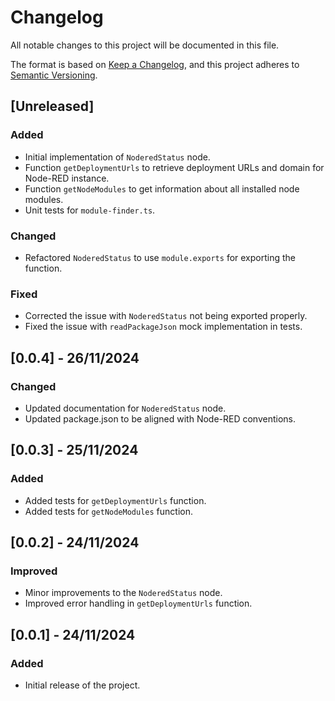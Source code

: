 # Changelog

All notable changes to this project will be documented in this file.

The format is based on [Keep a Changelog](https://keepachangelog.com/en/1.0.0/),
and this project adheres to [Semantic Versioning](https://semver.org/spec/v2.0.0.html).

## [Unreleased]

### Added
- Initial implementation of `NoderedStatus` node.
- Function `getDeploymentUrls` to retrieve deployment URLs and domain for Node-RED instance.
- Function `getNodeModules` to get information about all installed node modules.
- Unit tests for `module-finder.ts`.

### Changed
- Refactored `NoderedStatus` to use `module.exports` for exporting the function.

### Fixed
- Corrected the issue with `NoderedStatus` not being exported properly.
- Fixed the issue with `readPackageJson` mock implementation in tests.

## [0.0.4] - 26/11/2024
### Changed
- Updated documentation for `NoderedStatus` node.
- Updated package.json to be aligned with Node-RED conventions.

## [0.0.3] - 25/11/2024
### Added
- Added tests for `getDeploymentUrls` function.
- Added tests for `getNodeModules` function.

## [0.0.2] - 24/11/2024
### Improved
- Minor improvements to the `NoderedStatus` node.
- Improved error handling in `getDeploymentUrls` function.

## [0.0.1] - 24/11/2024
### Added
- Initial release of the project.